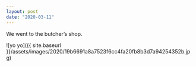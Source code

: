 ```yaml
---
layout: post
date: "2020-03-11"
---
```


We went to the butcher’s shop.

![yo yo]({{ site.baseurl }}/assets/images/2020/19b6691a8a7523f6cc4fa20fb8b3d7a94254352b.jpg)
